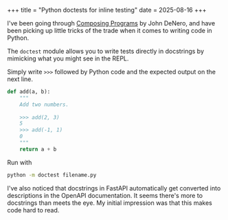 +++
title = "Python doctests for inline testing"
date = 2025-08-16
+++

I've been going through [Composing Programs](https://www.composingprograms.com/) by John DeNero, and have been picking up little tricks of the trade when it comes to writing code in Python.

The `doctest` module allows you to write tests directly in docstrings by mimicking what you might see in the REPL. 

Simply write `>>>` followed by Python code and the expected output on the next line.

```python
def add(a, b):
    """
    Add two numbers.
    
    >>> add(2, 3)
    5
    >>> add(-1, 1)
    0
    """
    return a + b
```

Run with 

```bash
python -m doctest filename.py
```

I've also noticed that docstrings in FastAPI automatically get converted into descriptions in the OpenAPI documentation. It seems there's more to docstrings than meets the eye. My initial impression was that this makes code hard to read.